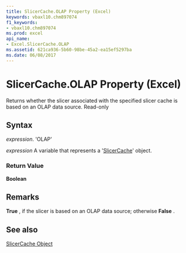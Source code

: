 ```yaml
---
title: SlicerCache.OLAP Property (Excel)
keywords: vbaxl10.chm897074
f1_keywords:
- vbaxl10.chm897074
ms.prod: excel
api_name:
- Excel.SlicerCache.OLAP
ms.assetid: 621ca936-5b60-98be-45a2-ea15ef5297ba
ms.date: 06/08/2017
---
```



# SlicerCache.OLAP Property (Excel)

Returns whether the slicer associated with the specified slicer cache is based on an OLAP data source. Read-only


## Syntax

 _expression_. 'OLAP'

 _expression_ A variable that represents a '[SlicerCache](Excel.SlicerCache.md)' object.


### Return Value

 **Boolean**


## Remarks

 **True** , if the slicer is based on an OLAP data source; otherwise **False** .


## See also


[SlicerCache Object](Excel.SlicerCache.md)

